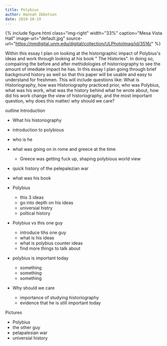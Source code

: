 ```yaml
---
title: Polybius
author: Hannah Ibbotson
date: 2019-10-19
---
```


{% include figure.html
  class="img-right"
  width="33%"
  caption="Mesa Vista Hall"
  image-url="default.jpg"
  source-url="https://nmdigital.unm.edu/digital/collection/ULPhotoImag/id/3516/"
%}

Within this essay I plan on looking at the historigraphic impact of Polybius's ideas and work through looking at his book " The Histories". In doing so, compairing the before and after methidologies of historriography to see the amount of imediate impact he has. In this essay I plan going through brief background history as well so that this paper will be usable and easy to understand for freshmen. This will include questions like: What is Historiography, how was Historiography practiced prior, who was Polybius, what was his work, what was the history behind what he wrote about, how did his work change the view of historiography, and the most important question, why does this matter/ why should we care?

outline
Introduction
  - What his historiography
  - introduction to polybious
  - who is he
  - what was going on in rome and greece at the time
    - Greece was getting fuck up, shaping polybious world view
  - quick history of the pelepalezian war
  - what was his book
- Polybius
  - this 3 ideas
  - go into depth on his ideas
  - universial histry
  - poltical history
  
- Polybius vs this one guy
  - introduce tihs one guy
  - what is his ideas
  - what is polybius counter ideas
  - find more things to talk about
  
- polybius is important today
  - something
  - something
  - something
  
- Why should we care
  - importance of studying historiography
  - evidence that he is still important today
 
 Pictures
  - Polybius
  - the other guy
  - pelapalesian war
  - universial history
  
